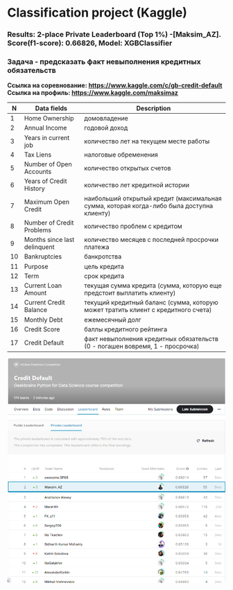 # Classification project (Kaggle) #
### __Results: 2-place Private Leaderboard (Top 1%) -[Maksim_AZ]. Score(f1-score): 0.66826, Model: XGBClassifier__ ###
### Задача  - предсказать факт невыполнения кредитных обязательств ###
__Ссылка на соревнование: https://www.kaggle.com/c/gb-credit-default__
__Ссылка на профиль: https://www.kaggle.com/maksimaz__


|N|Data fields|Description
|------|-------------------|----------|
1|Home Ownership|домовладение
2|Annual Income|годовой доход
3|Years in current job|количество лет на текущем месте работы
4|Tax Liens|налоговые обременения
5|Number of Open Accounts | количество открытых счетов
6|Years of Credit History | количество лет кредитной истории
7|Maximum Open Credit | наибольший открытый кредит (максимальная сумма, которая когда-либо была доступна клиенту)
8|Number of Credit Problems | количество проблем с кредитом
9|Months since last delinquent | количество месяцев с последней просрочки платежа
10|Bankruptcies | банкротства
11|Purpose | цель кредита
12|Term | срок кредита
13|Current Loan Amount | текущая сумма кредита (сумма, которую еще предстоит выплатить клиенту)
14|Current Credit Balance | текущий кредитный баланс (сумма, которую может тратить клиент с кредитного счета)
15|Monthly Debt | ежемесячный долг
16|Credit Score | баллы кредитного рейтинга
17|Credit Default | факт невыполнения кредитных обязательств (0 - погашен вовремя, 1 - просрочка)


![LB](Private_leaderboard.png)